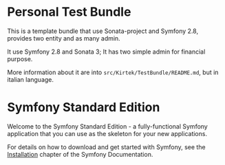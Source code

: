 Personal Test Bundle
===

This is a template bundle that use Sonata-project and Symfony 2.8, provides two entity and as many admin.

It use Symfony 2.8 and Sonata 3; It has two simple admin for financial purpose.

More information about it are into `src/Kirtek/TestBundle/README.md`, but in italian language.

Symfony Standard Edition
========================

Welcome to the Symfony Standard Edition - a fully-functional Symfony
application that you can use as the skeleton for your new applications.

For details on how to download and get started with Symfony, see the
[Installation][1] chapter of the Symfony Documentation.

[1]:  https://symfony.com/doc/2.8/setup.html

